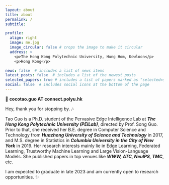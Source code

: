 ```yaml
---
layout: about
title: about
permalink: /
subtitle: 

profile:
  align: right
  image: me.jpg
  image_circular: false # crops the image to make it circular
  address: >
    <p>The Hong Kong Polytechnic University, Hung Hom, Kowloon</p>
    <p>Hong Kong</p>

news: false  # includes a list of news items
latest_posts: false  # includes a list of the newest posts
selected_papers: true # includes a list of papers marked as "selected={true}"
social: false  # includes social icons at the bottom of the page
---
```


:e-mail: **cocotao.guo AT connect.polyu.hk**

Hey, thank you for stopping by. :notes:

Tao Guo is a Ph.D. student of the Pervasive Edge Intelligence Lab at ***The Hong Kong Polytechnic University (PEILab)***, directed by Prof. Song Guo. Prior to that, she received her B.E. degree in Computer Science and Technology from ***Huazhong University of Science and Technology*** in 2017,  and M.S. degree in Statistics in ***Columbia University in the City of New York*** in 2019. Her research interests mainly lie in Edge Learning, Federated Learning, Trustworthy Machine Learning and Large Vision-Language Models. She published papers in top venues like ***WWW, ATC, NeuIPS, TMC***, etc.


I am expected to graduate in late 2023 and am currently open to research opportunities. :sparkles:
